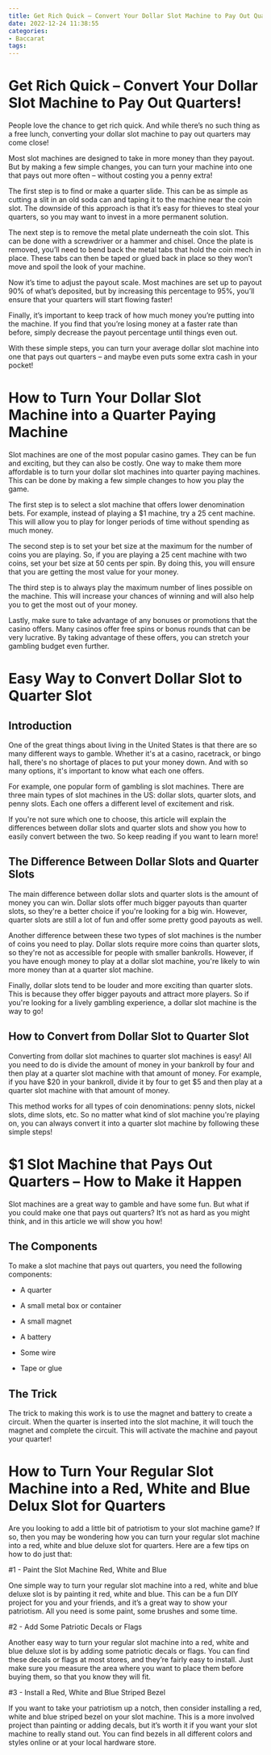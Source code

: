 ```yaml
---
title: Get Rich Quick – Convert Your Dollar Slot Machine to Pay Out Quarters!
date: 2022-12-24 11:38:55
categories:
- Baccarat
tags:
---
```



#  Get Rich Quick – Convert Your Dollar Slot Machine to Pay Out Quarters!

People love the chance to get rich quick. And while there’s no such thing as a free lunch, converting your dollar slot machine to pay out quarters may come close!

Most slot machines are designed to take in more money than they payout. But by making a few simple changes, you can turn your machine into one that pays out more often – without costing you a penny extra!

The first step is to find or make a quarter slide. This can be as simple as cutting a slit in an old soda can and taping it to the machine near the coin slot. The downside of this approach is that it’s easy for thieves to steal your quarters, so you may want to invest in a more permanent solution.

The next step is to remove the metal plate underneath the coin slot. This can be done with a screwdriver or a hammer and chisel. Once the plate is removed, you’ll need to bend back the metal tabs that hold the coin mech in place. These tabs can then be taped or glued back in place so they won’t move and spoil the look of your machine.

Now it’s time to adjust the payout scale. Most machines are set up to payout 90% of what’s deposited, but by increasing this percentage to 95%, you’ll ensure that your quarters will start flowing faster!

Finally, it’s important to keep track of how much money you’re putting into the machine. If you find that you’re losing money at a faster rate than before, simply decrease the payout percentage until things even out.

With these simple steps, you can turn your average dollar slot machine into one that pays out quarters – and maybe even puts some extra cash in your pocket!

#  How to Turn Your Dollar Slot Machine into a Quarter Paying Machine 

Slot machines are one of the most popular casino games. They can be fun and exciting, but they can also be costly. One way to make them more affordable is to turn your dollar slot machines into quarter paying machines. This can be done by making a few simple changes to how you play the game.

The first step is to select a slot machine that offers lower denomination bets. For example, instead of playing a $1 machine, try a 25 cent machine. This will allow you to play for longer periods of time without spending as much money.

The second step is to set your bet size at the maximum for the number of coins you are playing. So, if you are playing a 25 cent machine with two coins, set your bet size at 50 cents per spin. By doing this, you will ensure that you are getting the most value for your money.

The third step is to always play the maximum number of lines possible on the machine. This will increase your chances of winning and will also help you to get the most out of your money.

Lastly, make sure to take advantage of any bonuses or promotions that the casino offers. Many casinos offer free spins or bonus rounds that can be very lucrative. By taking advantage of these offers, you can stretch your gambling budget even further.

#  Easy Way to Convert Dollar Slot to Quarter Slot

## Introduction

One of the great things about living in the United States is that there are so many different ways to gamble. Whether it's at a casino, racetrack, or bingo hall, there's no shortage of places to put your money down. And with so many options, it's important to know what each one offers.

For example, one popular form of gambling is slot machines. There are three main types of slot machines in the US: dollar slots, quarter slots, and penny slots. Each one offers a different level of excitement and risk.

If you're not sure which one to choose, this article will explain the differences between dollar slots and quarter slots and show you how to easily convert between the two. So keep reading if you want to learn more!

## The Difference Between Dollar Slots and Quarter Slots

The main difference between dollar slots and quarter slots is the amount of money you can win. Dollar slots offer much bigger payouts than quarter slots, so they're a better choice if you're looking for a big win. However, quarter slots are still a lot of fun and offer some pretty good payouts as well.

Another difference between these two types of slot machines is the number of coins you need to play. Dollar slots require more coins than quarter slots, so they're not as accessible for people with smaller bankrolls. However, if you have enough money to play at a dollar slot machine, you're likely to win more money than at a quarter slot machine.

Finally, dollar slots tend to be louder and more exciting than quarter slots. This is because they offer bigger payouts and attract more players. So if you're looking for a lively gambling experience, a dollar slot machine is the way to go!

## How to Convert from Dollar Slot to Quarter Slot

Converting from dollar slot machines to quarter slot machines is easy! All you need to do is divide the amount of money in your bankroll by four and then play at a quarter slot machine with that amount of money. For example, if you have $20 in your bankroll, divide it by four to get $5 and then play at a quarter slot machine with that amount of money.

This method works for all types of coin denominations: penny slots, nickel slots, dime slots, etc. So no matter what kind of slot machine you're playing on, you can always convert it into a quarter slot machine by following these simple steps!

#  $1 Slot Machine that Pays Out Quarters – How to Make it Happen

 Slot machines are a great way to gamble and have some fun. But what if you could make one that pays out quarters? It’s not as hard as you might think, and in this article we will show you how!

## The Components

To make a slot machine that pays out quarters, you need the following components:

- A quarter

- A small metal box or container

- A small magnet

- A battery

- Some wire

- Tape or glue

## The Trick

The trick to making this work is to use the magnet and battery to create a circuit. When the quarter is inserted into the slot machine, it will touch the magnet and complete the circuit. This will activate the machine and payout your quarter!

#  How to Turn Your Regular Slot Machine into a Red, White and Blue Delux Slot for Quarters

Are you looking to add a little bit of patriotism to your slot machine game? If so, then you may be wondering how you can turn your regular slot machine into a red, white and blue deluxe slot for quarters. Here are a few tips on how to do just that:

#1 - Paint the Slot Machine Red, White and Blue

One simple way to turn your regular slot machine into a red, white and blue deluxe slot is by painting it red, white and blue. This can be a fun DIY project for you and your friends, and it’s a great way to show your patriotism. All you need is some paint, some brushes and some time.

#2 - Add Some Patriotic Decals or Flags

Another easy way to turn your regular slot machine into a red, white and blue deluxe slot is by adding some patriotic decals or flags. You can find these decals or flags at most stores, and they’re fairly easy to install. Just make sure you measure the area where you want to place them before buying them, so that you know they will fit.

#3 - Install a Red, White and Blue Striped Bezel

If you want to take your patriotism up a notch, then consider installing a red, white and blue striped bezel on your slot machine. This is a more involved project than painting or adding decals, but it’s worth it if you want your slot machine to really stand out. You can find bezels in all different colors and styles online or at your local hardware store.